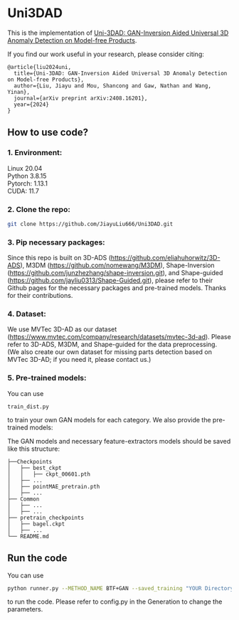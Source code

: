 # Uni3DAD
This is the implementation of [Uni-3DAD: GAN-Inversion Aided Universal 3D Anomaly Detection on Model-free Products](https://arxiv.org/abs/2408.16201).

If you find our work useful in your research, please consider citing: 
```
@article{liu2024uni,
  title={Uni-3DAD: GAN-Inversion Aided Universal 3D Anomaly Detection on Model-free Products},
  author={Liu, Jiayu and Mou, Shancong and Gaw, Nathan and Wang, Yinan},
  journal={arXiv preprint arXiv:2408.16201},
  year={2024}
}
```
## How to use code?
### 1. Environment: 
Linux 20.04 \
Python 3.8.15 \
Pytorch: 1.13.1 \
CUDA: 11.7 
 
### 2.  Clone the repo:
```bash
git clone https://github.com/JiayuLiu666/Uni3DAD.git
```

### 3. Pip necessary packages: 
Since this repo is built on 3D-ADS (https://github.com/eliahuhorwitz/3D-ADS), M3DM (https://github.com/nomewang/M3DM), Shape-Inversion (https://github.com/junzhezhang/shape-inversion.git), and Shape-guided (https://github.com/jayliu0313/Shape-Guided.git), please refer to their Github pages for the necessary packages and pre-trained models. Thanks for their contributions. 

### 4. Dataset: 
We use MVTec 3D-AD as our dataset (https://www.mvtec.com/company/research/datasets/mvtec-3d-ad). Please refer to 3D-ADS, M3DM, and Shape-guided for the data preprocessing. \
(We also create our own dataset for missing parts detection based on MVTec 3D-AD; if you need it, please contact us.)

### 5. Pre-trained models:
You can use
```
train_dist.py 
```
to train your own GAN models for each category. We also provide the pre-trained models: 

The GAN models and necessary feature-extractors models should be saved like this structure: 
```
├──Checkpoints
│   ├── best_ckpt
│   │   ├── ckpt_00601.pth
│   ├── ...
│   ├── pointMAE_pretrain.pth
│   ├── ...
├── Common
│   ├── ...
│   ├── ...
├── pretrain_checkpoints
│   ├── bagel.ckpt
│   ├── ...
└── README.md
```
## Run the code
You can use 
```bash
python runner.py --METHOD_NAME BTF+GAN --saved_training "YOUR Directory" ...
```
to run the code. Please refer to config.py in the Generation to change the parameters.
